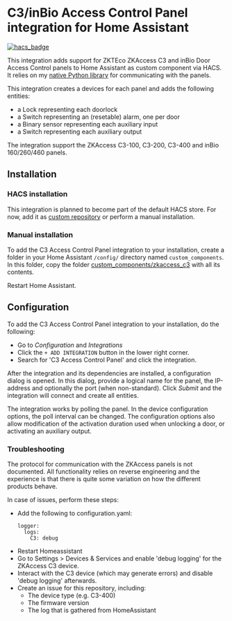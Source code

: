 # C3/inBio Access Control Panel integration for Home Assistant

[![hacs_badge](https://img.shields.io/badge/HACS-Custom-41BDF5.svg)](https://hacs.xyz/docs/faq/custom_repositories/)

This integration adds support for ZKTEco ZKAccess C3 and inBio Door Access Control panels to Home Assistant as custom component via HACS.
It relies on my [native Python library](https://github.com/vwout/zkaccess-c3-py/) for communicating with the panels.

This integration creates a devices for each panel and adds the following entities:
- a Lock representing each doorlock
- a Switch representing an (resetable) alarm, one per door
- a Binary sensor representing each auxiliary input
- a Switch representing each auxiliary output

The integration support the ZKAccess C3-100, C3-200, C3-400 and inBio 160/260/460 panels.

## Installation

### HACS installation

This integration is planned to become part of the default HACS store.
For now, add it as [custom repository](https://hacs.xyz/docs/faq/custom_repositories/) or perform a manual installation.

### Manual installation

To add the C3 Access Control Panel integration to your installation, create a folder in your Home Assistant  `/config/` directory named `custom_components`.
In this folder, copy the folder [custom_components/zkaccess_c3](custom_components/zkaccess_c3) with all its contents.

Restart Home Assistant.

## Configuration
To add the C3 Access Control Panel integration to your installation, do the following:
- Go to *Configuration* and *Integrations*
- Click the `+ ADD INTEGRATION` button in the lower right corner.
- Search for 'C3 Access Control Panel' and click the integration.

After the integration and its dependencies are installed, a configuration dialog is opened.
In this dialog, provide a logical name for the panel, the IP-address and optionally the port (when non-standard).
Click *Submit* and the integration will connect and create all entities.

The integration works by polling the panel.
In the device configuration options, the poll interval can be changed.
The configuration options also allow modification of the activation duration used when unlocking a door, or activating an auxiliary output.

### Troubleshooting

The protocol for communication with the ZKAccess panels is not documented.
All functionality relies on reverse engineering and the experience is that there is quite some variation on how the different products behave.

In case of issues, perform these steps:
- Add the following to configuration.yaml:
  ```
  logger:
    logs:
      C3: debug
  ```
- Restart Homeassistant
- Go to Settings > Devices & Services and enable 'debug logging' for the ZKAccess C3 device.
- Interact with the C3 device (which may generate errors) and disable 'debug logging' afterwards.
- Create an issue for this repository, including:
  - The device type (e.g. C3-400)
  - The firmware version
  - The log that is gathered from HomeAssistant